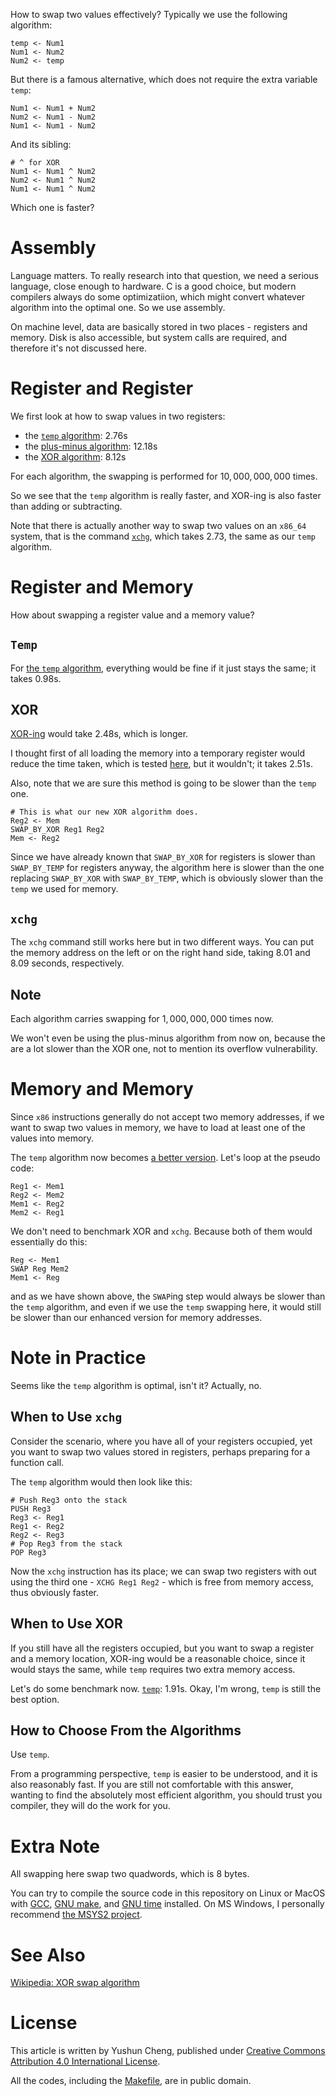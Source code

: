 How to swap two values effectively?  Typically we use the following algorithm:

```
temp <- Num1
Num1 <- Num2
Num2 <- temp
```

But there is a famous alternative, which does not require the extra variable
`temp`:

```
Num1 <- Num1 + Num2
Num2 <- Num1 - Num2
Num1 <- Num1 - Num2
```

And its sibling:


```
# ^ for XOR
Num1 <- Num1 ^ Num2
Num2 <- Num1 ^ Num2
Num1 <- Num1 ^ Num2
```

Which one is faster?

# Assembly

Language matters.  To really research into that question, we need a serious
language, close enough to hardware.  C is a good choice, but modern compilers
always do some optimizatiion, which might convert whatever algorithm into the
optimal one.  So we use assembly.

On machine level, data are basically stored in two places - registers and
memory.  Disk is also accessible, but system calls are required, and therefore
it's not discussed here.

# Register and Register

We first look at how to swap values in two registers:

- the [`temp` algorithm](./r_temp.S): $2.76$s
- the [plus-minus algorithm](./r_pm.S): $12.18$s
- the [XOR algorithm](./r_xor.S): $8.12$s

For each algorithm, the swapping is performed for $10,000,000,000$ times.

So we see that the `temp` algorithm is really faster, and XOR-ing is also
faster than adding or subtracting.

Note that there is actually another way to swap two values on an `x86_64`
system, that is the command [`xchg`](./r_xchg.S), which takes $2.73$, the same
as our `temp` algorithm.

# Register and Memory

How about swapping a register value and a memory value?

## `Temp`

For [the `temp` algorithm](./rm_temp.S), everything would be fine if it just
stays the same; it takes $0.98$s.

## XOR

[XOR-ing](./rm_xor.S) would take $2.48$s, which is longer.

I thought first of all loading the memory into a temporary register would
reduce the time taken, which is tested [here](./rm_xor_temp.S), but it
wouldn't; it takes $2.51$s.

Also, note that we are sure this method is going to be slower than the `temp`
one.

```
# This is what our new XOR algorithm does.
Reg2 <- Mem
SWAP_BY_XOR Reg1 Reg2
Mem <- Reg2
```

Since we have already known that `SWAP_BY_XOR` for registers is slower than
`SWAP_BY_TEMP` for registers anyway, the algorithm here is slower than the one
replacing `SWAP_BY_XOR` with `SWAP_BY_TEMP`, which is obviously slower than the
`temp` we used for memory.

## `xchg`

The `xchg` command still works here but in two different ways.  You can put the
memory address on the left or on the right hand side, taking $8.01$ and $8.09$
seconds, respectively.

## Note

Each algorithm carries swapping for $1,000,000,000$ times now.

We won't even be using the plus-minus algorithm from now on, because the are a
lot slower than the XOR one, not to mention its overflow vulnerability.

# Memory and Memory

Since `x86` instructions generally do not accept two memory addresses, if we
want to swap two values in memory, we have to load at least one of the values
into memory.

The `temp` algorithm now becomes [a better version](./m_temp.S).  Let's loop at
the pseudo code:

```
Reg1 <- Mem1
Reg2 <- Mem2
Mem1 <- Reg2
Mem2 <- Reg1
```

We don't need to benchmark XOR and `xchg`.  Because both of them would
essentially do this:

```
Reg <- Mem1
SWAP Reg Mem2
Mem1 <- Reg
```

and as we have shown above, the `SWAP`ing step would always be slower than the
`temp` algorithm, and even if we use the `temp` swapping here, it would still
be slower than our enhanced version for memory addresses.

# Note in Practice

Seems like the `temp` algorithm is optimal, isn't it?  Actually, no.

## When to Use `xchg`

Consider the scenario, where you have all of your registers occupied, yet you
want to swap two values stored in registers, perhaps preparing for a function
call.

The `temp` algorithm would then look like this:

```
# Push Reg3 onto the stack
PUSH Reg3
Reg3 <- Reg1
Reg1 <- Reg2
Reg2 <- Reg3
# Pop Reg3 from the stack
POP Reg3
```

Now the `xchg` instruction has its place; we can swap two registers with out
using the third one - `XCHG Reg1 Reg2` - which is free from memory access, thus
obviously faster.

## When to Use XOR

If you still have all the registers occupied, but you want to swap a register
and a memory location, XOR-ing would be a reasonable choice, since it would
stays the same, while `temp` requires two extra memory access.

Let's do some benchmark now. [`temp`](./noreg_rm_temp.S): $1.91$s.  Okay, I'm
wrong, `temp` is still the best option.

## How to Choose From the Algorithms

Use `temp`.

From a programming perspective, `temp` is easier to be understood, and it is
also reasonably fast.  If you are still not comfortable with this answer,
wanting to find the absolutely most efficient algorithm, you should trust you
compiler, they will do the work for you.

# Extra Note

All swapping here swap two quadwords, which is $8$ bytes.

You can try to compile the source code in this repository on Linux or MacOS
with [GCC](https://www.gnu.org/software/gcc/), [GNU
make](https://www.gnu.org/software/make/), and [GNU
time](https://www.gnu.org/software/time/) installed.  On MS Windows, I
personally recommend [the MSYS2 project](https://www.msys2.org/).

# See Also

[Wikipedia: XOR swap
algorithm](https://en.wikipedia.org/wiki/XOR_swap_algorithm)

# License

This article is written by Yushun Cheng, published under [Creative Commons
Attribution 4.0 International
License](https://creativecommons.org/licenses/by/4.0/).

All the codes, including the [Makefile](./Makefile), are in public domain.
